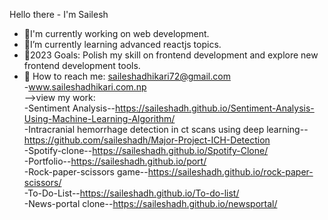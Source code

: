 Hello there - I'm Sailesh
- 🔭I'm currently working on web development.
- 🌱I’m currently learning advanced reactjs topics.
- 🥅2023 Goals: Polish my skill on frontend development and explore new frontend development tools.
- 👯 How to reach me: saileshadhikari72@gmail.com<br>
-www.saileshadhikari.com.np<br>
-->view my work:<br>
-Sentiment Analysis--https://saileshadh.github.io/Sentiment-Analysis-Using-Machine-Learning-Algorithm/</br>
-Intracranial hemorrhage detection in ct scans using deep learning--https://github.com/saileshadh/Major-Project-ICH-Detection</br>
-Spotify-clone--https://saileshadh.github.io/Spotify-Clone/<br>
-Portfolio--https://saileshadh.github.io/port/<br>
-Rock-paper-scissors game--https://saileshadh.github.io/rock-paper-scissors/<br>
-To-Do-List--https://saileshadh.github.io/To-do-list/<br>
-News-portal clone--https://saileshadh.github.io/newsportal/<br>


